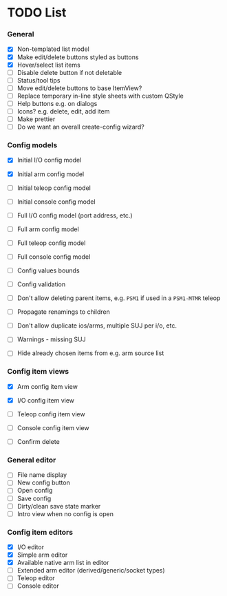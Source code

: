 # TODO List

### General

- [x] Non-templated list model
- [x] Make edit/delete buttons styled as buttons
- [x] Hover/select list items
- [ ] Disable delete button if not deletable
- [ ] Status/tool tips
- [ ] Move edit/delete buttons to base ItemView?
- [ ] Replace temporary in-line style sheets with custom QStyle
- [ ] Help buttons e.g. on dialogs
- [ ] Icons? e.g. delete, edit, add item
- [ ] Make prettier
- [ ] Do we want an overall create-config wizard?

### Config models

- [x] Initial I/O config model
- [x] Initial arm config model
- [ ] Initial teleop config model
- [ ] Initial console config model

- [ ] Full I/O config model (port address, etc.)
- [ ] Full arm config model
- [ ] Full teleop config model
- [ ] Full console config model

- [ ] Config values bounds
- [ ] Config validation

- [ ] Don't allow deleting parent items, e.g. `PSM1` if used in a `PSM1-MTMR` teleop
- [ ] Propagate renamings to children
- [ ] Don't allow duplicate ios/arms, multiple SUJ per i/o, etc.
- [ ] Warnings - missing SUJ
- [ ] Hide already chosen items from e.g. arm source list

### Config item views

- [x] Arm config item view
- [x] I/O config item view
- [ ] Teleop config item view
- [ ] Console config item view

- [ ] Confirm delete

### General editor

- [ ] File name display
- [ ] New config button
- [ ] Open config
- [ ] Save config
- [ ] Dirty/clean save state marker
- [ ] Intro view when no config is open

### Config item editors

- [x] I/O editor
- [x] Simple arm editor
- [x] Available native arm list in editor
- [ ] Extended arm editor (derived/generic/socket types)
- [ ] Teleop editor
- [ ] Console editor
